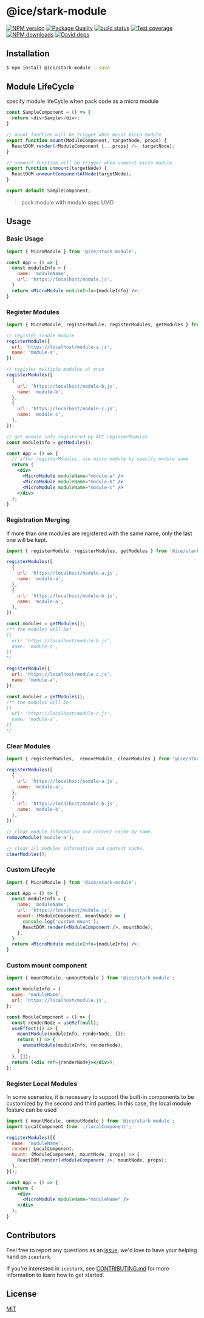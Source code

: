 # @ice/stark-module

[![NPM version](https://img.shields.io/npm/v/@ice/stark-module.svg?style=flat)](https://npmjs.org/package/@ice/stark-module) [![Package Quality](https://npm.packagequality.com/shield/@ice%2Fstark-module.svg)](https://packagequality.com/#?package=@ice%2Fstark-module) [![build status](https://img.shields.io/travis/ice-lab/icestark.svg?style=flat-square)](https://travis-ci.org/ice-lab/icestark) [![Test coverage](https://img.shields.io/codecov/c/github/ice-lab/icestark.svg?style=flat-square)](https://codecov.io/gh/ice-lab/icestark) [![NPM downloads](http://img.shields.io/npm/dm/@ice/stark-module.svg?style=flat)](https://npmjs.org/package/@ice/stark-module) [![David deps](https://img.shields.io/david/ice-lab/icestark.svg?style=flat-square)](https://david-dm.org/ice-lab/icestark)

## Installation

```bash
$ npm install @ice/stark-module --save
```

## Module LifeCycle

specify module lifeCycle when pack code as a micro module

```js
const SampleComponent = () => {
  return <div>Sample</div>;
}

// mount function will be trigger when mount micro module
export function mount(ModuleComponent, targetNode, props) {
  ReactDOM.render(<ModuleComponent {...props} />, targetNode);
}

// unmount function will be trigger when unmount micro module
export function unmount(targetNode) {
  ReactDOM.unmountComponentAtNode(targetNode);
}

export default SampleComponent;
```

> pack module with module spec UMD

## Usage

### Basic Usage

```jsx
import { MicroModule } from '@ice/stark-module';

const App = () => {
  const moduleInfo = {
    name: 'moduleName',
    url: 'https://localhost/module.js',
  }
  return <MicroModule moduleInfo={moduleInfo} />;
}
```

### Register Modules

```jsx
import { MicroModule, registerModule, registerModules, getModules } from '@ice/stark-module';

// register single module
registerModule({
  url: 'https://localhost/module-a.js',
  name: 'module-a',
});

// register multiple modules at once
registerModules([
  {
    url: 'https://localhost/module-b.js',
    name: 'module-b',
  },
  {
    url: 'https://localhost/module-c.js',
    name: 'module-c',
  },
]);

// get module info registered by API registerModules
const moduleInfo = getModules();

const App = () => {
  // after registerMdoules, use micro module by specify module name
  return (
    <div>
      <MicroModule moduleName="module-a" />
      <MicroModule moduleName="module-b" />
      <MicroModule moduleName="module-c" />
    </div>
  );
}
```

### Registration Merging

If more than one modules are registered with the same name, only the last one will be kept.

```jsx
import { registerModule, registerModules, getModules } from '@ice/stark-module';

registerModules([
  {
    url: 'https://localhost/module-a.js',
    name: 'module-a',
  },
  {
    url: 'https://localhost/module-b.js',
    name: 'module-a',
  },
]);

const modules = getModules();
/** the modules will be:
[{
  url: 'https://localhost/module-b.js',
  name: 'module-a',
}]
*/

registerModule({
  url: 'https://localhost/module-c.js',
  name: 'module-a',
});

const modules = getModules();
/** the modules will be:
[{
  url: 'https://localhost/module-c.js',
  name: 'module-a',
}]
*/
```

### Clear Modules

```js
import { registerModules,  removeModule, clearModules } from '@ice/stark-module';

registerModules([
  {
    url: 'https://localhost/module-a.js',
    name: 'module-a',
  },
  {
    url: 'https://localhost/module-b.js',
    name: 'module-b',
  },
]);

// clear module information and content cache by name.
removeModule('module-a');

// clear all modules information and content cache.
clearModules();
```

### Custom Lifecyle

```jsx
import { MicroModule } from '@ice/stark-module';

const App = () => {
  const moduleInfo = {
    name: 'moduleName',
    url: 'https://localhost/module.js',
    mount: (ModuleComponent, mountNode) => {
      console.log('custom mount');
      ReactDOM.render(<ModuleComponent />, mountNode);
    },
  }
  return <MicroModule moduleInfo={moduleInfo} />;
}
```

### Custom mount component

```jsx
import { mountModule, unmoutModule } from '@ice/stark-module';

const moduleInfo = {
  name: 'moduleName',
  url: 'https://localhost/module.js',
};

const ModuleComponent = () => {
  const renderNode = useRef(null);
  useEffect(() => {
    mountModule(moduleInfo, renderNode, {});
    return () => {
      unmoutModule(moduleInfo, renderNode);
    }
  }, []);
  return (<div ref={renderNode}></div>);
};
```

### Register Local Modules

In some scenarios, it is necessary to support the built-in components to be customized by the second and third parties. In this case, the local module feature can be used

```jsx
import { mountModule, unmoutModule } from '@ice/stark-module';
import LocalComponent from './localComponent';

registerModules([{
  name: 'moduleName',
  render: LocalComponent,
  mount: (ModuleComponent, mountNode, props) => {
    ReactDOM.render(<ModuleComponent />, mountNode, props);
  },
}]);

const App = () => {
  return (
    <div>
      <MicroModule moduleName="moduleName" />
    </div>
  );
}
```

## Contributors

Feel free to report any questions as an [issue](https://github.com/ice-lab/icestark/issues/new), we'd love to have your helping hand on `icestark`.

If you're interested in `icestark`, see [CONTRIBUTING.md](https://github.com/alibaba/ice/blob/master/.github/CONTRIBUTING.md) for more information to learn how to get started.

## License

[MIT](LICENSE)